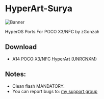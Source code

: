 # HyperArt-Surya
![Banner](https://github.com/zGonzah/HyperOS-Ports/assets/83481962/edbc44de-20d1-4e95-ac43-163b810ea618)

HyperOS Ports For POCO X3/NFC by zGonzah

## Download
- [A14 POCO X3/NFC HyperArt (UNRCNXM)](https://drive.google.com/file/d/1vKXcbZDIdiDN3al18g9cU3I9Bn3OzJtL/view?usp=sharing)

  
## Notes:
- Clean flash MANDATORY.
- You can report bugs to: [my support group](https://t.me/alexports)
